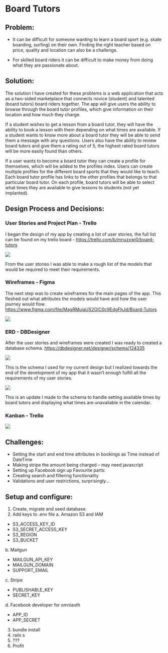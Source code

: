 # Board Tutors 

## Problem: 
-	It can be difficult for someone wanting to learn a board sport (e.g. skate boarding, surfing) on their own. Finding the right teacher based on price, quality and location can also be a challenge.

-	For skilled board riders it can be difficult to make money from doing what they are passionate about.

## Solution:
The solution I have created for these problems is a web application that acts as a two-sided marketplace that connects novice (student) and talented (board tutors) board riders together. The app will give users the ability to browse through the board tutor profiles, which give information on their location and how much they charge.

If a student wishes to get a lesson from a board tutor, they will have the ability to book a lesson with them depending on what times are available. If a student wants to know more about a board tutor they will be able to send them a message with any questions. Users also have the ability to review board tutors and give them a rating out of 5, the highest rated board tutors will be more easily found than others.

If a user wants to become a board tutor they can create a profile for themselves, which will be added to the profiles index. Users can create multiple profiles for the different board sports that they would like to teach. Each board tutor profile has links to the other profiles that belongs to that particular board tutor. On each profile, board tutors will be able to select what times they are available to give lessons to students (not yet implanted).

## Design Process and Decisions:

### User Stories and Project Plan - Trello
I began the design of my app by creating a list of user stories, the full list can be found on my trello board - https://trello.com/b/mnuzxwj0/board-tutors

![](assets/images/user-stories.png)

From the user stories I was able to make a rough list of the models that would be required to meet their requirements. 

### Wireframes - Figma
The next step was to create wireframes for the main pages of the app. This fleshed out what attributes the models would have and how the user journey would flow. https://www.figma.com/file/MagRMujaUS2GIC0c9EdgFhJd/Board-Tutors 

![](assets/images/wireframes.png)

### ERD - DBDesigner
After the user stories and wireframes were created I was ready to created a database schema. https://dbdesigner.net/designer/schema/124335

![](assets/images/erd.png)

This is the schema I used for my current design but I realized towards the end of the development of my app that it wasn’t enough fulfill all the requirements of my user stories. 

![](assets/images/erd-update.png)

This is an update I made to the schema to handle setting available times by board tutors and displaying what times are unavailable in the calendar.

### Kanban - Trello

![](assets/images/agile-plan.png)

## Challenges:
-	Setting the start and end time attributes in bookings as Time instead of DateTime
-	Making stripe the amount being charged – may need javascript
-	Setting up Facebook sign up
Favourite parts:
-	Creating search and filtering functionality
-	Validations and user restrictions, surprisingly…

## Setup and configure:
1.	Create, migrate and seed database.
2.	Add keys to .env file
a.	Amazon S3 and IAM
-	S3_ACCESS_KEY_ID
-	S3_SECRET_ACCESS_KEY
-	S3_REGION
-	S3_BUCKET

b. Mailgun
-	MAILGUN_API_KEY
-	MAILGUN_DOMAIN
-	SUPPORT_EMAIL

c. Stripe
-	PUBLISHABLE_KEY
-	SECRET_KEY

d. Facebook developer for omniauth
-	APP_ID
-	APP_SECRET

3.	bundle install
4.	rails s
5.	???
6.	Profit

